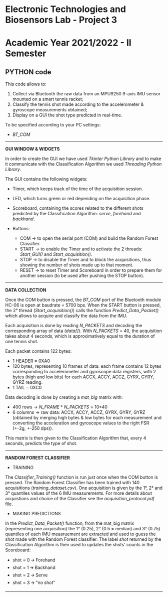 # Electronic Technologies and Biosensors Lab - Project 3
# Academic Year 2021/2022 - II Semester


## PYTHON code 

This code allows to:
1.  Collect via Bluetooth the raw data from an MPU9250 9-axis IMU sensor mounted on a smart tennis racket;
2.	Classify the tennis shot made according to the accelerometer & gyroscope measurements obtained;
3.	Display on a GUI the shot type predicted in real-time.

To be specified according to your PC settings: 
- *BT_COM* 

--------------------------------------------

**GUI WINDOW & WIDGETS**

In order to create the  GUI we have used *Tkinter Python Library* and to make it communicate with the Classification Algorithm we used *Threading Python Library*. 

The GUI contains the following widgets: 

* Timer, which keeps track of the time of the acquisition session.

* LED, which turns green or red depending on the acquisition phase.

* Scoreboard, containing the scores related to the different shots predicted by the Classification Algorithm: *serve*, *forehand* and *backhand*.

* Buttons: 
    * COM -> to open the serial port (COM) and build the Random Forest Classifier.
    * START -> to enable the Timer and to activate the 2 threads: *Start_GUI()* and *Start_acquisition()*.
    * STOP -> to disable the Timer and to block the acquisitions, thus showing the number of shots made up to that moment.
    * RESET -> to reset Timer and Scoreboard in order to prepare them for another session (to be used after pushing the STOP button).


--------------------------------------------

**DATA COLLECTION**

Once the COM button is pressed, the *BT_COM* port of the Bluetooth module HC-06 is open at baudrate = 5700 bps.
When the START button is pressed, the 2° thread (*Start_acquisition()*) calls the function *Predict_Data_Packet()* which allows to acquire and classify the data from the IMU. 

Each acquisition is done by reading *N_PACKETS* and decoding the corresponding array of data (*data[]*).
With *N_PACKETS* = 40, the acquisition takes about 4 seconds, which is approximatively equal to the duration of one tennis shot.

Each packet contains 122 bytes: 
-	1 HEADER = 0XA0
-	120 bytes, representing 10 frames of data: each frame contains 12 bytes corresponding to accelerometer and gyroscope data registers, with 2 bytes (high and low bits) for each ACCX, ACCY, ACCZ, GYRX, GYRY, GYRZ reading.
-	1 TAIL = 0XC0

Data decoding is done by creating a *mat_big* matrix with:
-	400 rows -> *N_FRAME* * *N_PACKETS* = 10*40 
-	6 columns -> raw data: ACCX, ACCY, ACCZ, GYRX, GYRY, GYRZ (obtained by merging high bytes & low bytes for each measurement and converting the acceleration and gyroscope values to the right FSR (+-2g, +-250 dps)).

This matrix is then given to the Classification Algorithm that, every 4 seconds, predicts the type of shot.


--------------------------------------------

**RANDOM FOREST CLASSIFIER**

* TRAINING

The *Classifier_Training()* function is run just once when the COM button is pressed. 
The Random Forest Classifier has been trained with 140 acquisitions (*training_dataset.csv*). 
One acquisition is given by the 1°, 2° and 3° quantiles values of the 6 IMU measurements.
For more details about acquistions and choice of the Classifier see the *acquisition_protocol.pdf* file.

*  MAKING PREDICTIONS

In the *Predict_Data_Packet()* function, from the mat_big matrix (representing one acquisition) the 1° (0.25), 2° (0.5 = median) and 3° (0.75) quantiles of each IMU measruement are extracted and used to guess the shot made with the Random Forest classifier. 
The label *shot* returned by the Classification Algorithm is then used to updates the shots' counts in the Scoreboard: 
- shot = 0 🡪 Forehand
- shot = 1 🡪 Backhand
- shot = 2 🡪 Serve
- shot = 3 🡪 "no shot" 


--------------------------------------------
